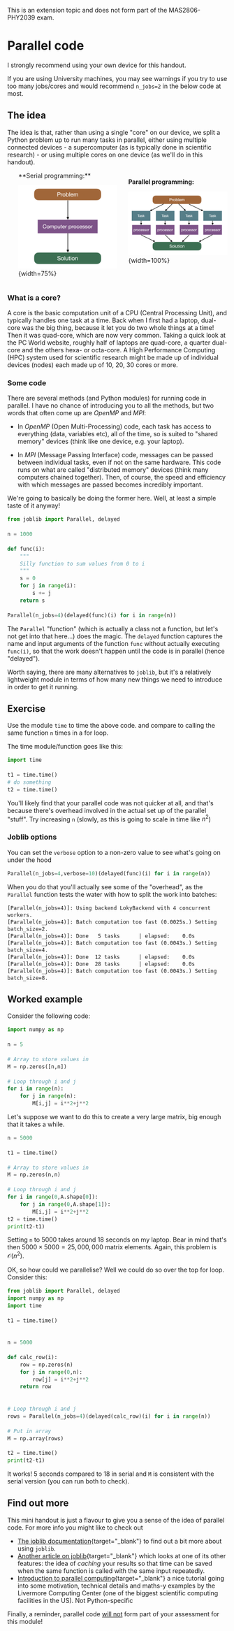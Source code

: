 <div class="interlude">
    <p>This is an extension topic and does not form part of the MAS2806-PHY2039 exam.</p>
</div>

# Parallel code

<div class="alert alert-warning">
	<p>I strongly recommend using your own device for this handout.</p>
	<p>If you are using University machines, you may see warnings if you try to use too many jobs/cores and would recommend <code>n_jobs=2</code>  in the below code at most.</p>
</div>


## The idea 

The idea is that, rather than using a single "core" on our device, we split a Python problem up to run many tasks in parallel, either using multiple connected devices - a supercomputer (as is typically done in scientific research) - or using multiple cores on one device (as we'll do in this handout).

<div style="float: left; width: 45%; margin-left: 5%" markdown=true>
**Serial programming:**

![Serial programming](/static/images/week10/serial.png){width=75%}
</div>
<div style="float: left; width: 45%; margin-left: 5%" markdown=true>

**Parallel programming:**

![Parallel programming](/static/images/week10/parallel.png){width=100%}
</div>

<br style="clear: both;">

<div class="interlude" markdown=true>

### What is a core?

A core is the basic computation unit of a CPU (Central Processing Unit), and typically handles one task at a time. Back when I first had a laptop, dual-core was the big thing, because it let you do two whole things at a time! Then it was quad-core, which are now very common. Taking a quick look at the PC World website, roughly half of laptops are quad-core, a quarter dual-core and the others hexa- or octa-core. A High Performance Computing (HPC) system used for scientific research might be made up of individual devices (nodes) each made up of 10, 20, 30 cores or more.

</div>

### Some code

There are several methods (and Python modules) for running code in parallel. I have no chance of introducing you to all the methods, but two words that often come up are *OpenMP* and *MPI*:

* In *OpenMP* (Open Multi-Processing) code, each task has access to everything (data, variables etc), all of the time, so is suited to "shared memory" devices (think like one device, e.g. your laptop). 

* In *MPI* (Message Passing Interface) code, messages can be passed between individual tasks, even if not on the same hardware. This code runs on what are called "distributed memory" devices (think many computers chained together). Then, of course, the speed and efficiency with which messages are passed becomes incredibly important.

We're going to basically be doing the former here. Well, at least a simple taste of it anyway!


```python
from joblib import Parallel, delayed

n = 1000

def func(i):
    """
    Silly function to sum values from 0 to i
    """
    s = 0
    for j in range(i):
        s += j
    return s

Parallel(n_jobs=4)(delayed(func)(i) for i in range(n))
```

The `Parallel` "function" (which is actually a class not a function, but let's not get into that here...) does the magic. The `delayed` function captures the name and input arguments of the function `func` without actually executing `func(i)`, so that the work doesn't happen until the code is in parallel (hence "delayed").

Worth saying, there are many alternatives to `joblib`, but it's a relatively lightweight module in terms of how many new things we need to introduce in order to get it running.

<div class="exercise" markdown=true>

## Exercise 

Use the module `time` to time the above code. and compare to calling the same function `n` times in a for loop. 

The time module/function goes like this:

```python
import time

t1 = time.time()
# do something
t2 = time.time()
```

You'll likely find that your parallel code was not quicker at all, and that's because there's overhead involved in the actual set up of the parallel "stuff". Try increasing `n` (slowly, as this is going to scale in time like $n^2$)

</div>

### Joblib options

You can set the `verbose` option to a non-zero value to see what's going on under the hood

```python
Parallel(n_jobs=4,verbose=10)(delayed(func)(i) for i in range(n))
```

When you do that you'll actually see some of the "overhead", as the `Parallel` function tests the water with how to split the work into batches:

```output
[Parallel(n_jobs=4)]: Using backend LokyBackend with 4 concurrent workers.
[Parallel(n_jobs=4)]: Batch computation too fast (0.0025s.) Setting batch_size=2.
[Parallel(n_jobs=4)]: Done   5 tasks      | elapsed:    0.0s
[Parallel(n_jobs=4)]: Batch computation too fast (0.0043s.) Setting batch_size=4.
[Parallel(n_jobs=4)]: Done  12 tasks      | elapsed:    0.0s
[Parallel(n_jobs=4)]: Done  28 tasks      | elapsed:    0.0s
[Parallel(n_jobs=4)]: Batch computation too fast (0.0043s.) Setting batch_size=8.
```



## Worked example

Consider the following code:

```python
import numpy as np

n = 5

# Array to store values in
M = np.zeros([n,n])

# Loop through i and j
for i in range(n):
    for j in range(n):
        M[i,j] = i**2+j**2
```

Let's suppose we want to do this to create a very large matrix, big enough that it takes a while.


```python
n = 5000

t1 = time.time()

# Array to store values in
M = np.zeros(n,n)

# Loop through i and j
for i in range(0,A.shape[0]):
    for j in range(0,A.shape[1]):
        M[i,j] = i**2+j**2
t2 = time.time()
print(t2-t1)
```

Setting `n` to 5000 takes around 18 seconds on my laptop. Bear in mind that's then $5000 \times 5000 = 25,000,000$ matrix elements. Again, this problem is $\mathcal{O}(n^2)$.

OK, so how could we parallelise? Well we could do so over the top for loop. Consider this:

```python
from joblib import Parallel, delayed
import numpy as np
import time

t1 = time.time()


n = 5000

def calc_row(i):
    row = np.zeros(n)
    for j in range(0,n):
        row[j] = i**2+j**2
    return row


# Loop through i and j
rows = Parallel(n_jobs=4)(delayed(calc_row)(i) for i in range(n))

# Put in array
M = np.array(rows)

t2 = time.time()
print(t2-t1)
```


It works! 5 seconds compared to 18 in serial and `M` is consistent with the serial version (you can run both to check).


## Find out more

This mini handout is just a flavour to give you a sense of the idea of parallel code. For more info you might like to check out

* [The joblib documentation](https://joblib.readthedocs.io/en/latest/parallel.html){target="_blank"} to find out a bit more about using `joblib`.
* [Another article on joblib](https://towardsdatascience.com/using-joblib-to-speed-up-your-python-pipelines-dd97440c653d){target="_blank"} which looks at one of its other features: the idea of *caching* your results so that time can be saved when the same function is called with the same input repeatedly.
* [Introduction to parallel computing](https://hpc.llnl.gov/training/tutorials/introduction-parallel-computing-tutorial){target="_blank"} a nice tutorial going into some motivation, technical details and maths-y examples by the Livermore Computing Center (one of the biggest scientific computing facilities in the US). Not Python-specific

Finally, a reminder, parallel code <u>will not</u> form part of your assessment for this module!

